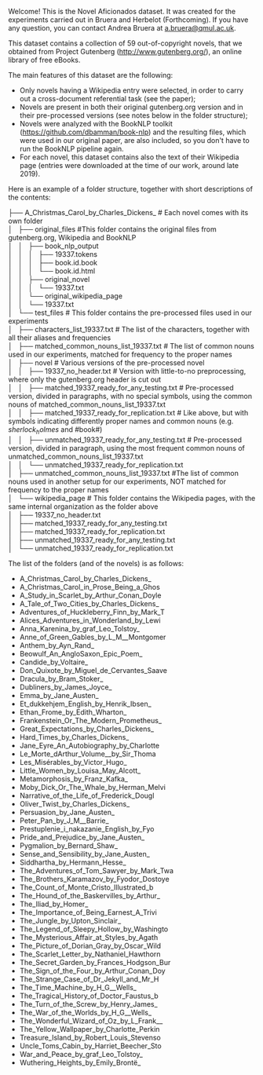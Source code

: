 Welcome! This is the Novel Aficionados dataset. It was created for the experiments carried out in Bruera and Herbelot (Forthcoming). If you have any question, you can contact Andrea Bruera at a.bruera@qmul.ac.uk. 

This dataset contains a collection of 59 out-of-copyright novels, that we obtained from Project Gutenberg (http://www.gutenberg.org/), an online library of free eBooks. 

The main features of this dataset are the following:

- Only novels having a Wikipedia entry were selected, in order to carry out a cross-document referential task (see the paper);
- Novels are present in both their original gutenberg.org version and in their pre-processed versions (see notes below in the folder structure);
- Novels were analyzed with the BookNLP toolkit (https://github.com/dbamman/book-nlp) and the resulting files, which were used in our original paper, are also included, so you don't have to run the BookNLP pipeline again.
- For each novel, this dataset contains also the text of their Wikipedia page (entries were downloaded at the time of our work, around late 2019).

Here is an example of a folder structure, together with short descriptions of the contents:

├── A_Christmas_Carol_by_Charles_Dickens_                       # Each novel comes with its own folder  
│   ├── original_files                        #This folder contains the original files from gutenberg.org, Wikipedia and BookNLP  
│   │   ├── book_nlp_output  
│   │   │   ├── 19337.tokens  
│   │   │   ├── book.id.book  
│   │   │   └── book.id.html  
│   │   ├── original_novel  
│   │   │   └── 19337.txt  
│   │   └── original_wikipedia_page  
│   │       └── 19337.txt  
│   └── test_files                        # This folder contains the pre-processed files used in our experiments  
│       ├── characters_list_19337.txt                        # The list of the characters, together with all their aliases and frequencies  
│       ├── matched_common_nouns_list_19337.txt                        # The list of common nouns used in our experiments, matched for frequency to the proper names  
│       ├── novel                        # Various versions of the pre-processed novel  
│       │   ├── 19337_no_header.txt                        # Version with little-to-no preprocessing, where only the gutenberg.org header is cut out  
│       │   ├── matched_19337_ready_for_any_testing.txt                        # Pre-processed version, divided in paragraphs, with no special symbols, using the common nouns of matched_common_nouns_list_19337.txt  
│       │   ├── matched_19337_ready_for_replication.txt                        # Like above, but with symbols indicating differently proper names and common nouns (e.g. $sherlock_holmes$ and #book#)  
│       │   ├── unmatched_19337_ready_for_any_testing.txt                        # Pre-processed version, divided in paragraph, using the most frequent common nouns of unmatched_common_nouns_list_19337.txt  
│       │   └── unmatched_19337_ready_for_replication.txt  
│       ├── unmatched_common_nouns_list_19337.txt                        #The list of common nouns used in another setup for our experiments, NOT matched for frequency to the proper names  
│       └── wikipedia_page                        # This folder contains the Wikipedia pages, with the same internal organization as the folder above  
│           ├── 19337_no_header.txt  
│           ├── matched_19337_ready_for_any_testing.txt  
│           ├── matched_19337_ready_for_replication.txt  
│           ├── unmatched_19337_ready_for_any_testing.txt  
│           └── unmatched_19337_ready_for_replication.txt  

The list of the folders (and of the novels) is as follows:

* A_Christmas_Carol_by_Charles_Dickens_
* A_Christmas_Carol_in_Prose_Being_a_Ghos
* A_Study_in_Scarlet_by_Arthur_Conan_Doyle
* A_Tale_of_Two_Cities_by_Charles_Dickens_
* Adventures_of_Huckleberry_Finn_by_Mark_T
* Alices_Adventures_in_Wonderland_by_Lewi
* Anna_Karenina_by_graf_Leo_Tolstoy_
* Anne_of_Green_Gables_by_L_M__Montgomer
* Anthem_by_Ayn_Rand_
* Beowulf_An_AngloSaxon_Epic_Poem_
* Candide_by_Voltaire_
* Don_Quixote_by_Miguel_de_Cervantes_Saave
* Dracula_by_Bram_Stoker_
* Dubliners_by_James_Joyce_
* Emma_by_Jane_Austen_
* Et_dukkehjem_English_by_Henrik_Ibsen_
* Ethan_Frome_by_Edith_Wharton_
* Frankenstein_Or_The_Modern_Prometheus_
* Great_Expectations_by_Charles_Dickens_
* Hard_Times_by_Charles_Dickens_
* Jane_Eyre_An_Autobiography_by_Charlotte
* Le_Morte_dArthur_Volume__by_Sir_Thoma
* Les_Misérables_by_Victor_Hugo_
* Little_Women_by_Louisa_May_Alcott_
* Metamorphosis_by_Franz_Kafka_
* Moby_Dick_Or_The_Whale_by_Herman_Melvi
* Narrative_of_the_Life_of_Frederick_Dougl
* Oliver_Twist_by_Charles_Dickens_
* Persuasion_by_Jane_Austen_
* Peter_Pan_by_J_M__Barrie_
* Prestuplenie_i_nakazanie_English_by_Fyo
* Pride_and_Prejudice_by_Jane_Austen_
* Pygmalion_by_Bernard_Shaw_
* Sense_and_Sensibility_by_Jane_Austen_
* Siddhartha_by_Hermann_Hesse_
* The_Adventures_of_Tom_Sawyer_by_Mark_Twa
* The_Brothers_Karamazov_by_Fyodor_Dostoye
* The_Count_of_Monte_Cristo_Illustrated_b
* The_Hound_of_the_Baskervilles_by_Arthur_
* The_Iliad_by_Homer_
* The_Importance_of_Being_Earnest_A_Trivi
* The_Jungle_by_Upton_Sinclair_
* The_Legend_of_Sleepy_Hollow_by_Washingto
* The_Mysterious_Affair_at_Styles_by_Agath
* The_Picture_of_Dorian_Gray_by_Oscar_Wild
* The_Scarlet_Letter_by_Nathaniel_Hawthorn
* The_Secret_Garden_by_Frances_Hodgson_Bur
* The_Sign_of_the_Four_by_Arthur_Conan_Doy
* The_Strange_Case_of_Dr_Jekyll_and_Mr_H
* The_Time_Machine_by_H_G__Wells_
* The_Tragical_History_of_Doctor_Faustus_b
* The_Turn_of_the_Screw_by_Henry_James_
* The_War_of_the_Worlds_by_H_G__Wells_
* The_Wonderful_Wizard_of_Oz_by_L_Frank__
* The_Yellow_Wallpaper_by_Charlotte_Perkin
* Treasure_Island_by_Robert_Louis_Stevenso
* Uncle_Toms_Cabin_by_Harriet_Beecher_Sto
* War_and_Peace_by_graf_Leo_Tolstoy_
* Wuthering_Heights_by_Emily_Brontë_
